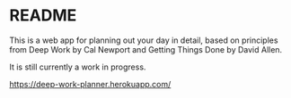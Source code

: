 # README

This is a web app for planning out your day in detail, based on principles from Deep Work by Cal Newport and Getting Things Done by David Allen. 

It is still currently a work in progress. 

https://deep-work-planner.herokuapp.com/
